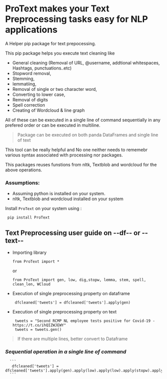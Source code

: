 # ProText makes your Text Preprocessing tasks easy for NLP applications

A Helper pip package for text prepocessing. 

This pip package helps you execute text cleaning like 

   + General cleaning (Removal of URL, @username, addtional whitespaces, Hashtags, punctuations..etc)
   + Stopword removal, 
   + Stemming, 
   + lemmatiing, 
   + Removal of single or two character word, 
   + Converting to lower case,
   + Removal of digits
   + Spell correction
   + Creating of Wordcloud & line graph

All of these can be executed in a single line of command sequentially in any prefered order or can be executed in multiline.

> Package can be executed on both panda DataFrames and single line of text

This tool can be really helpful and No one neither needs to rememebr various syntax associated with processing nor packages.

This packages reuses funstions from nltk, Textblob and wordcloud for the above operations.

### Assumptions:
   - Assuming python is installed on your system.
   - nltk, Textblob and wordcloud installed on your system

Install `ProText` on your system using :

   ``` 
    pip install ProText 
   ```

## Text Preprocessing user guide on --df-- or --text--

   + Importing library
       
       ``` 
       from ProText import *        
       ```
        or
       ``` 
       from ProText import gen, low, dig,stopw, lemma, stem, spell, clean_len, WCloud       
       ```

   + Execution of single preprocessing property on dataframe
   
      ```
       dfcleaned['tweets'] = dfcleaned['tweets'].apply(gen)   
      ```
   
   + Execution of single preprocessing property on text
   
      ```
       tweets = "Second RCMP NL employee tests positive for Covid-19 - https://t.co/ihQIZWJEWY"
       tweets = tweets.gen()   
       ```
   
>If there are multiple lines, better convert to Dataframe
   
### _Sequential operation in a single line of command_
   
      ```
       dfcleaned['tweets'] = dfcleaned['tweets'].apply(gen).apply(low).apply(low).apply(stopw).apply.lemma
      ```
